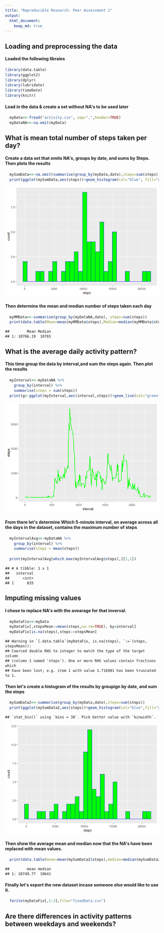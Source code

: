 ```yaml
---
title: "Reproducible Research: Peer Assessment 1"
output:
  html_document:
    keep_md: true
---
```



## Loading and preprocessing the data
#### Loaded the following libraies

```r
library(data.table)
library(ggplot2)
library(dplyr)
library(lubridate)
library(timeDate)
library(knitr)
```

#### Load in the data & create a set without NA's to be used later

```r
  myData<<-fread("activity.csv", sep=",",header=TRUE)
  myDataNA<<-na.omit(myData)
```


## What is mean total number of steps taken per day?
#### Create a data set that omits NA's, groups by date, and sums by Steps.  Then plots the results

```r
  mySumData<<-na.omit(summarise(group_by(myData,date),steps=sum(steps)))
  print(ggplot(mySumData,aes(steps))+geom_histogram(col="blue", fill="green"))
```

![](PA1_template_files/figure-html/unnamed-chunk-3-1.png)<!-- -->

#### Then determine the mean and median number of steps taken each day

```r
  myMMData<<-summarise(group_by(myDataNA,date), steps=sum(steps))
  print(data.table(Mean=mean(myMMData$steps),Median=median(myMMData$steps)))
```

```
##        Mean Median
## 1: 10766.19  10765
```

## What is the average daily activity pattern?
#### This time group the data by interval,and sum the steps again.  Then plot the results

```r
  myInterval<<-myDataNA %>%
    group_by(interval) %>%
    summarise(steps = sum(steps))
  print(g<-ggplot(myInterval,aes(interval,steps))+geom_line(col="green", size=1))
```

![](PA1_template_files/figure-html/unnamed-chunk-5-1.png)<!-- -->

#### From there let's determine Which 5-minute interval, on average across all the days in the dataset, contains the maximum number of steps

```r
  myIntervalAvg<<-myDataNA %>%
    group_by(interval) %>%
    summarise(steps = mean(steps))
  
  print(myIntervalAvg[which.max(myIntervalAvg$steps),][1,1])
```

```
## # A tibble: 1 x 1
##   interval
##      <int>
## 1      835
```


## Imputing missing values
#### I chose to replace NA's with the avearage for that inverval.

```r
  myDataFix<<-myData
  myDataFix[,stepsMean:=mean(steps,na.rm=TRUE), by=interval]
  myDataFix[is.na(steps),steps:=stepsMean]
```

```
## Warning in `[.data.table`(myDataFix, is.na(steps), `:=`(steps, stepsMean)):
## Coerced double RHS to integer to match the type of the target column
## (column 1 named 'steps'). One or more RHS values contain fractions which
## have been lost; e.g. item 1 with value 1.716981 has been truncated to 1.
```

#### Then let's create a histogram of the results by groupign by date, and sum the steps

```r
  mySumData2<<-summarise(group_by(myData,date),steps=sum(steps))
  print(ggplot(mySumData2,aes(steps))+geom_histogram(col="blue",fill="green"))
```

```
## `stat_bin()` using `bins = 30`. Pick better value with `binwidth`.
```

![](PA1_template_files/figure-html/unnamed-chunk-8-1.png)<!-- -->

#### Then show the average mean and median now that the NA's have been replaced with mean values.

```r
  print(data.table(mean=mean(mySumData2$steps),median=median(mySumData2$steps)))
```

```
##        mean median
## 1: 10749.77  10641
```

#### Finally let's export the new dataset incase someone else would like to use it.

```r
  fwrite(myDataFix[,1:3],file="fixedData.csv")
```


## Are there differences in activity patterns between weekdays and weekends?
